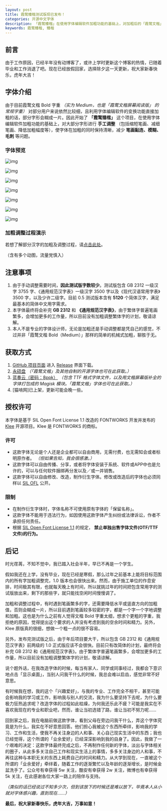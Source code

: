 ```yaml
---
layout: post
title: 霞鹜臻楷测试版现已发布！
categories: 开源中文字体
description: 「霞鹜臻楷」在使用字体编辑软件加粗功能的基础上，对加粗后的「霞鹜文楷」字体大部分字形进行手工调整（包括缩短笔画、减细笔画、降低加粗幅度等），使字体在加粗的同时保持清晰，减少笔画黏连、模糊、毛刺等问题。
keywords: 霞鹜臻楷, 臻楷
---
```


## 前言

由于工作原因，已经半年没有动博客了，或许上学时更新这个博客的热情，已随着毕业和工作消退了吧。现在已经放假回家，选择除夕这一天更新，祝大家新春快乐，虎年大吉！

## 字体介绍

由于目前霞鹜文楷 Bold 字重 *（实为 Medium，也是「霞鹜文楷屏幕阅读版」 的常规字重）* 对部分用户来说依然比较细，且利用字体编辑软件的变换功能直接加粗的话，部分字形会糊成一片。因此开始了 **「霞鹜臻楷」** 这个项目，在使用字体编辑软件加粗功能的基础上，对大部分字形进行 **手工调整** （包括缩短笔画、减细笔画、降低加粗幅度等），使字体在加粗的同时保持清晰，减少 **笔画黏连、模糊、毛刺** 等问题。

### 字体预览

![img](https://raw.githubusercontent.com/lxgw/LxgwZhenKai/main/image/zhenkai-1.png)

![img](https://raw.githubusercontent.com/lxgw/LxgwZhenKai/main/image/zhenkai-2.png)

![img](https://raw.githubusercontent.com/lxgw/LxgwZhenKai/main/image/zhenkai-3.png)

![img](https://raw.githubusercontent.com/lxgw/LxgwZhenKai/main/image/zhenkai-4.png)

![img](https://raw.githubusercontent.com/lxgw/LxgwZhenKai/main/image/zhenkai-5.png)

![img](https://raw.githubusercontent.com/lxgw/LxgwZhenKai/main/image/zhenkai-6.png)

![img](https://raw.githubusercontent.com/lxgw/LxgwZhenKai/main/image/zhenkai-7.png)

### 加粗调整过程演示

若想了解部分汉字的加粗及调整过程，请[点击此处](https://weibo.com/6624339726/Lbdz1u0yH)。

（含有多个动图，流量党慎入）

## 注意事项

1. 由于手动调整需要时间，**因此测试版字数较少**。测试版包含 GB 2312 一级汉字 3755 字、《通用规范汉字表》一级汉字 3500 字以及《现代汉语常用字表》3500 字，以及少许二级字。目前 0.5 测试版本含有 **5120** 个简体汉字，满足最基本的简体中文用字需求。
2. 本字体最终将会补完 **GB 2312** 和 **《通用规范汉字表》**，由于繁体字普遍笔画繁多，会增加更多的工作量，所以目前没有加粗调整繁体字的计划，敬请谅解。
3. 本人不是专业的字体设计师，无论是加粗还是手动调整都是凭自己的感觉，不过并非「霞鹜文楷 Bold（Medium）」那样的简单的机械式加粗，聊胜于无。

## 获取方式

1. [GitHub 项目页面](https://github.com/lxgw/LxgwZhenKai) 进入 [Release](https://github.com/lxgw/LxgwZhenKai/releases/latest) 界面下载。
2. [永硕盘](http://lxgw.ys168.com/) *（「霞鹜文楷」及其他自制的开源字体也可在此获取。）*
3. [蓝奏云（密码：8ppk）](https://lxgw.lanzoui.com/b0cqwpt3i) *（包含 TTF 格式字体文件，以及用文楷屏幕版补全的字体打包成的 Magisk 模块。「霞鹜文楷」字体也可在此获取。）*
4. [猫啃网]已上架，更新可能会晚一些。

## 授权许可

本字体是基于 SIL Open Font License 1.1 改造的 FONTWORKS 开发并发布的 [Klee](https://github.com/fontworks-fonts/Klee) 开源项目。Klee 是 FONTWORKS 的商标。

### 许可

- 这款字体无论是个人还是企业都可以自由商用，无需付费，也无需知会或者标明原作者。 *（但如果告知，我会很感激。）*
- 这款字体可以自由传播、分享，或者将字体安装于系统、软件或APP中也是允许的，可以与任何软件捆绑再分发以及／或一并销售。
- 这款字体可以自由修改、改造，制作衍生字体。修改或改造后的字体也必须同样以 [SIL OFL](https://scripts.sil.org/OFL) 公开。

### 限制

- 在制作衍生字体时，字体名称不可使用原有字体的「保留名称」。
- 这款字体不能用于违法行为，如因使用这款字体产生纠纷或法律诉讼，作者不承担任何责任。
- 根据 [SIL Open Font License 1.1](https://scripts.sil.org/OFL) 的规定， **禁止单独出售字体文件(OTF/TTF文件)的行为。**

## 后记

时光荏苒，不知不觉中，我已踏入社会半年，早已不再是一个学生。

假如我还在上学，没有毕业，现在已经是寒假，那么过年之前基本上能将目标范围内的所有字加粗调整完，1.0 版本也会很快出来。然而，由于施工单位的作息安排，时间极其有限，也就每天晚上有时间，所以就挑过年的时间把包含常用字的测试版放出来，剩下的那些字，就只能找空闲时间慢慢调了。

加粗和调整过程中，有时遇到笔画繁多的字，还需要降低水平或竖直方向的加粗值，否则会糊成一片，所以目前遇到笔画较多较密的字，都是一个字一个字地调整和加粗。这也是为什么之前有人觉得文楷 Bold 字重太细，想求个更粗的字重，我拒绝的原因，觉得提出这个要求的人并没有考虑到我的空余时间和精力。另外，Klee 原版真的很细，想做一个粗一点的很不容易。

另外，发布完测试版之后，由于年后项目要大干，所以包含 GB 2312 和《通用规范汉字表》前两级的 1.0 正式版应该不会很快。目前只有改简体的计划，最终将会补完 GB 2312 和《通用规范汉字表》。由于繁体字普遍笔画繁多，会增加更多的工作量，所以目前没有加粗调整繁体字的计划，敬请谅解。

说个题外话，在我改造字体的时候，每当有家人、同学或同事经过，我都会下意识地点击「显示桌面」，当别人问我干什么的时候，我总会难以启齿，感觉非常不好意思。

有时候我在想，我的这个「兴趣爱好」，与我的专业、工作完全不相干，甚至可能会影响我的学习或工作，影响我与别人的交流，我为什么要坚持下去呢，为什么要极力狂热追求呢？改造字体的过程如此枯燥，为何我还乐此不疲？可能是我实在不喜欢我现在的专业和职业吧，然而，谁让当初选错了路，谁让当初不努力呢……

回到家之后，我在电脑前做这款字体，看到父母在旁边问我干什么，弄这个字体究竟是为什么，我实在不好意思回答。他们担心我被这个东西所牵绊，影响我的学习、工作和生活，使我不再关注身边的人和事、关心自己现实生活中的东西；我也已经觉得，这个所谓的「业余爱好」已经深深影响到我的自身了。因此，我做了一个艰难的决定：这款字体最终完成之后，不再制作任何新的字体，淡出与字体相关的圈子，从此多多关注自己工作和现实生活上的事情，多多关注身边的人和事，不再往这种与本职无关的东西上耗费自己的时间和精力。从大学到现在，一直被这个所谓的「业余爱好」牵绊着，随着工作的逐渐繁忙以及年龄的逐渐增长，是时候金盆洗手了。公众号有幸获得 5w 关注，酷安有幸获得 2w 关注，微博也有幸获得 5k 关注，在此感谢各位大家一路上的陪伴与支持。

*（类似的话已经说过不知多少次，但到该放下的时候还是难以放下，毕竟本人从小就对字体感兴趣，直到现在……）*

**最后，祝大家新春快乐，虎年大吉，万事如意！**
